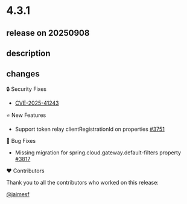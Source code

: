 # 4.3.1

## release on 20250908
## description
## changes
🔒 Security Fixes

* <a href="https://spring.io/security/cve-2025-41243" rel="nofollow">CVE-2025-41243</a>

⭐ New Features

* Support token relay clientRegistrationId on properties <a href="https://github.com/spring-cloud/spring-cloud-gateway/pull/3751" data-hovercard-type="pull_request" data-hovercard-url="/spring-cloud/spring-cloud-gateway/pull/3751/hovercard">#3751</a>

🐞 Bug Fixes

* Missing migration for spring.cloud.gateway.default-filters property <a href="https://github.com/spring-cloud/spring-cloud-gateway/issues/3817" data-hovercard-type="issue" data-hovercard-url="/spring-cloud/spring-cloud-gateway/issues/3817/hovercard">#3817</a>

❤️ Contributors

Thank you to all the contributors who worked on this release:

<a class="user-mention notranslate" data-hovercard-type="user" data-hovercard-url="/users/jaimesf/hovercard" data-octo-click="hovercard-link-click" data-octo-dimensions="link_type:self" href="https://github.com/jaimesf">@jaimesf</a>

